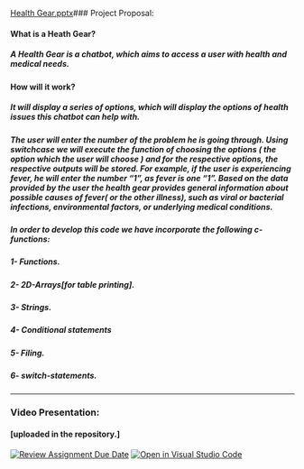 [Health Gear.pptx](https://github.com/NUCES-Khi/pfproject-crafty-coders/files/13715987/Health.Gear.pptx)### Project Proposal:
#### What is a Heath Gear?
##### A Health Gear is a chatbot, which aims to access a user with health and medical needs.
#### How will it work?
##### It will display a series of options, which will display the options of health issues this chatbot can help with.
##### The user will enter the number of the problem he is going through. Using switchcase we will execute the function of choosing the options ( the option which the user will choose ) and for the respective options, the respective outputs will be stored. For example, if the user is experiencing fever, he will enter the number “1”, as fever is one “1”. Based on the data provided by the user the health gear provides general information about possible causes of fever( or the other illness), such as viral or bacterial infections, environmental factors, or underlying medical conditions.
##### In order to develop this code we have incorporate the following c-functions:
##### 1- Functions.
##### 2- 2D-Arrays[for table printing].
##### 3- Strings.
##### 4- Conditional statements
##### 5- Filing.
##### 6- switch-statements.
---------------------------------------------------------------------------------------------------------------------------------------------------------------------------
### Video Presentation:
#### [uploaded in the repository.]

[![Review Assignment Due Date](https://classroom.github.com/assets/deadline-readme-button-24ddc0f5d75046c5622901739e7c5dd533143b0c8e959d652212380cedb1ea36.svg)](https://classroom.github.com/a/j0WbCUcA)
[![Open in Visual Studio Code](https://classroom.github.com/assets/open-in-vscode-718a45dd9cf7e7f842a935f5ebbe5719a5e09af4491e668f4dbf3b35d5cca122.svg)](https://classroom.github.com/online_ide?assignment_repo_id=13059786&assignment_repo_type=AssignmentRepo)

